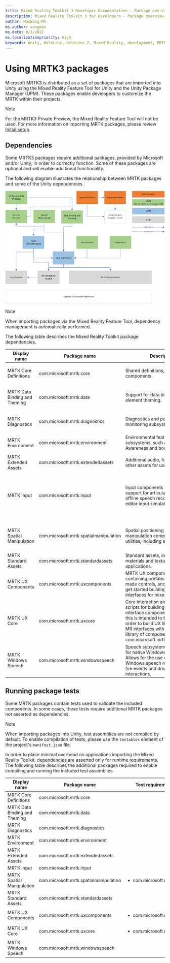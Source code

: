 ```yaml
---
title: Mixed Reality Toolkit 3 Developer Documentation - Package overview
description: Mixed Reality Toolkit 3 for developers - Package overview.
author: MaxWang-MS
ms.author: wangmax
ms.date: 6/3/2022
ms.localizationpriority: high
keywords: Unity, HoloLens, HoloLens 2, Mixed Reality, development, MRTK3, packages
---
```


# Using MRTK3 packages

Microsoft MRTK3 is distributed as a set of packages that are imported into Unity using the Mixed Reality Feature Tool for Unity and the Unity Package Manager (UPM). These packages enable developers to customize the MRTK within their projects.

>[!Note]
>For the MRTK3 Private Preview, the Mixed Reality Feature Tool will not be used. For more information on importing MRTK packages, please review [Initial setup](../Setup).

## Dependencies

Some MRTK3 packages require additional packages, provided by Microsoft and/or Unity, in order to correctly function. Some of these packages are optional and will enable additional functionality.

The following diagram illustrates the relationship between MRTK packages and some of the Unity dependencies.

![MRTK3 Package Graph](../images/MRTK3_Packages.png)

>[!Note]
>When importing packages via the Mixed Reality Feature Tool, dependency management is automatically performed.

The following table describes the Mixed Reality Toolkit package dependencies.

| Display name | Package name | Description | Required  | Optional  |
| ----------- | ----------- | --------- | -------- | ---------- |
| MRTK Core Definitions |  com.microsoft.mrtk.core | Shared definitions, utilities and components. | <ul> <li> com.unity.xr.interaction.toolkit </li> <li> com.unity.xr.management </li> </ul> | |
| MRTK Data Binding and Theming | com.microsoft.mrtk.data | Support for data binding and UI element theming. | <ul> <li> com.microsoft.mrtk.core </li> <li> com.unity.nuget.newtonsoft-json </li> <li> com.unity.textmeshpro </li> </ul> |  |
| MRTK Diagnostics | com.microsoft.mrtk.diagnostics | Diagnostics and performance monitoring subsystems and tools. | <ul> <li> com.microsoft.mrtk.core </li> <li> com.unity.xr.management </li> </ul> | |
| MRTK Environment | com.microsoft.mrtk.environment | Environmental features and subsystems, such as Spatial Awareness and boundaries. | <ul> <li> com.microsoft.mrtk.core </li> <li> com.unity.xr.management </li> </ul> |  |
| MRTK Extended Assets | com.microsoft.mrtk.extendedassets | Additional audio, font, texture and other assets for use in applications. | <ul> <li> com.microsoft.mrtk.standardassets </li> </ul> | |
| MRTK Input | com.microsoft.mrtk.input | Input components including support for articulated hands, offline speech recognition and in-editor input simulation. | <ul> <li> com.microsoft.mrtk.core </li> <li> com.microsoft.mrtk.graphicstools.unity </li> <li> com.unity.xr.interaction.toolkit </li> <li> com.unity.inputsystem </li> <li> com.unity.xr.management </li> <li> com.unity.xr.openxr </li> <li> com.unity.xr.arfoundation </li> </ul> | |
| MRTK Spatial Manipulation | com.microsoft.mrtk.spatialmanipulation | Spatial positioning and manipulation components and utilities, including solvers. | <ul> <li> com.microsoft.mrtk.core </li> <li> com.microsoft.mrtk.uxcore </li> <li> com.unity.inputsystem </li> <li> com.unity.xr.interaction.toolkit </li> </ul> | <ul> <li> com.microsoft.mrtk.input </li> </ul> |
| MRTK Standard Assets | com.microsoft.mrtk.standardassets | Standard assets, including materials and textures, for use by applications. | <ul> <li> com.microsoft.mrtk.graphicstools.unity </li> </ul> | |
| MRTK UX Components | com.microsoft.mrtk.uxcomponents | MRTK UX component library, containing prefabs, visuals, pre-made controls, and everything to get started building 3D user interfaces for mixed reality. | <ul> <li> com.microsoft.mrtk.uxcore </li> <li> com.microsoft.mrtk.spatialmanipulation </li> <li> com.microsoft.standardassets </li> </ul> | <ul> <li> com.microsoft.mrtk.data </li> </ul> |
| MRTK UX Core | com.microsoft.mrtk.uxcore | Core interaction and visualization scripts for building MR user interface components.\n\nNote: this is intended to be consumed in order to build UX libraries. To build MR interfaces with a pre-existing library of components, see com.microsoft.mrtk.uxcomponents. | <ul> <li> com.microsoft.mrtk.core </li> <li> com.microsoft.mrtk.graphicstools.unity </li> <li> com.unity.inputsystem </li> <li> com.unity.textmeshpro </li> <li> com.unity.xr.interaction.toolkit </li> </ul> | <ul> <li> com.microsoft.mrtk.data </li> </ul> |
| MRTK Windows Speech | com.microsoft.mrtk.windowsspeech | Speech subsystem implementation for native Windows speech APIs. Allows for the use of native Windows speech recognition to fire events and drive XRI interactions. | <ul> <li> com.microsoft.mrtk.core </li> </ul> | |

## Running package tests

Some MRTK packages contain tests used to validate the included components. In some cases, these tests require additional MRTK packages not asserted as dependencies.

>[!Note]
>When importing packages into Unity, test assemblies are not compiled by default. To enable compilation of tests, please use the `testables` element of the project's `manifest.json` file.

In order to place minimal overhead on applications importing the Mixed Reality Toolkit, dependencies are asserted only for runtime requirements. The following table describes the additional packages required to enable compiling and running the included test assemblies.

| Display name | Package name | Test requirements |
| ------------ | ------------ | ----------------- |
| MRTK Core Definitions | com.microsoft.mrtk.core  |  |
| MRTK Data Binding and Theming |  com.microsoft.mrtk.data |   |
| MRTK Diagnostics |  com.microsoft.mrtk.diagnostics |   |
| MRTK Environment |  com.microsoft.mrtk.environment |   |
| MRTK Extended Assets | com.microsoft.mrtk.extendedassets |  |
| MRTK Input | com.microsoft.mrtk.input |  |
| MRTK Spatial Manipulation | com.microsoft.mrtk.spatialmanipulation | <ul> <li> com.microsoft.mrtk.input </li> </ul> |
| MRTK Standard Assets | com.microsoft.mrtk.standardassets |  |
| MRTK UX Components |  com.microsoft.mrtk.uxcomponents | <ul> <li> com.microsoft.mrtk.input </li> </ul> |
| MRTK UX Core |  com.microsoft.mrtk.uxcore | <ul> <li> com.microsoft.mrtk.input </li> </ul> |
| MRTK Windows Speech |  com.microsoft.mrtk.windowsspeech | |
